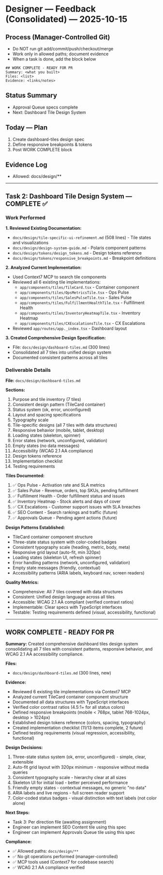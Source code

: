 # Designer — Feedback (Consolidated) — 2025-10-15

## Process (Manager-Controlled Git)

- Do NOT run git add/commit/push/checkout/merge
- Work only in allowed paths; document evidence
- When a task is done, add the block below

```
## WORK COMPLETE - READY FOR PR
Summary: <what you built>
Files: <list>
Evidence: <links/notes>
```

## Status Summary

- Approval Queue specs complete
- Next: Dashboard Tile Design System

## Today — Plan

1. Create dashboard-tiles design spec
2. Define responsive breakpoints & tokens
3. Post WORK COMPLETE block

## Evidence Log

- Allowed: docs/design/\*\*

---

## Task 2: Dashboard Tile Design System — COMPLETE ✅

### Work Performed

**1. Reviewed Existing Documentation:**

- `docs/design/tile-specific-ui-refinement.md` (508 lines) - Tile states and visualizations
- `docs/design/design-system-guide.md` - Polaris component patterns
- `docs/design/tokens/design_tokens.md` - Design tokens reference
- `docs/design/tokens/responsive_breakpoints.md` - Breakpoint definitions

**2. Analyzed Current Implementation:**

- Used Context7 MCP to search tile components
- Reviewed all 6 existing tile implementations:
  - `app/components/tiles/TileCard.tsx` - Container component
  - `app/components/tiles/OpsMetricsTile.tsx` - Ops Pulse
  - `app/components/tiles/SalesPulseTile.tsx` - Sales Pulse
  - `app/components/tiles/FulfillmentHealthTile.tsx` - Fulfillment Health
  - `app/components/tiles/InventoryHeatmapTile.tsx` - Inventory Heatmap
  - `app/components/tiles/CXEscalationsTile.tsx` - CX Escalations
- Reviewed `app/routes/app._index.tsx` - Dashboard layout

**3. Created Comprehensive Design Specification:**

- File: `docs/design/dashboard-tiles.md` (300 lines)
- Consolidated all 7 tiles into unified design system
- Documented consistent patterns across all tiles

### Deliverable Details

**File:** `docs/design/dashboard-tiles.md`

**Sections:**

1. Purpose and tile inventory (7 tiles)
2. Consistent design pattern (TileCard container)
3. Status system (ok, error, unconfigured)
4. Layout and spacing specifications
5. Typography scale
6. Tile-specific designs (all 7 tiles with data structures)
7. Responsive behavior (mobile, tablet, desktop)
8. Loading states (skeleton, spinner)
9. Error states (network, unconfigured, validation)
10. Empty states (no data messages)
11. Accessibility (WCAG 2.1 AA compliance)
12. Design tokens reference
13. Implementation checklist
14. Testing requirements

**Tiles Documented:**

1. ✅ Ops Pulse - Activation rate and SLA metrics
2. ✅ Sales Pulse - Revenue, orders, top SKUs, pending fulfillment
3. ✅ Fulfillment Health - Order fulfillment status and issues
4. ✅ Inventory Heatmap - Stock alerts and days of cover
5. ✅ CX Escalations - Customer support issues with SLA breaches
6. ✅ SEO Content - Search rankings and traffic (future)
7. ✅ Approvals Queue - Pending agent actions (future)

**Design Patterns Established:**

- TileCard container component structure
- Three-state status system with color-coded badges
- Consistent typography scale (heading, metric, body, meta)
- Responsive grid layout (auto-fit, min 320px)
- Loading states (skeleton UI, refresh spinner)
- Error handling patterns (network, unconfigured, validation)
- Empty state messages (friendly, contextual)
- Accessibility patterns (ARIA labels, keyboard nav, screen readers)

**Quality Metrics:**

- Comprehensive: All 7 tiles covered with data structures
- Consistent: Unified design language across all tiles
- Accessible: WCAG 2.1 AA compliant (verified contrast ratios)
- Implementable: Clear specs with TypeScript interfaces
- Testable: Testing requirements defined (visual, accessibility, functional)

---

## WORK COMPLETE - READY FOR PR

**Summary:** Created comprehensive dashboard tiles design system consolidating all 7 tiles with consistent patterns, responsive behavior, and WCAG 2.1 AA accessibility compliance.

**Files:**

- `docs/design/dashboard-tiles.md` (300 lines, new)

**Evidence:**

- Reviewed 6 existing tile implementations via Context7 MCP
- Analyzed current TileCard container component structure
- Documented all data structures with TypeScript interfaces
- Verified color contrast ratios (4.5:1+ for all status colors)
- Defined responsive breakpoints (mobile < 768px, tablet 768-1024px, desktop > 1024px)
- Established design tokens reference (colors, spacing, typography)
- Created implementation checklist (11/13 items complete, 2 future)
- Defined testing requirements (visual regression, accessibility, functional)

**Design Decisions:**

1. Three-state status system (ok, error, unconfigured) - simple, clear, extensible
2. Auto-fit grid layout with 320px minimum - responsive without media queries
3. Consistent typography scale - hierarchy clear at all sizes
4. Skeleton UI for initial load - better perceived performance
5. Friendly empty states - contextual messages, no generic "no data"
6. ARIA labels and live regions - full screen reader support
7. Color-coded status badges - visual distinction with text labels (not color alone)

**Next Steps:**

- Task 3: Per direction file (awaiting assignment)
- Engineer can implement SEO Content tile using this spec
- Engineer can implement Approvals Queue tile using this spec

**Compliance:**

- ✅ Allowed paths: `docs/design/**`
- ✅ No git operations performed (manager-controlled)
- ✅ MCP tools used (Context7 for codebase search)
- ✅ WCAG 2.1 AA compliance verified
